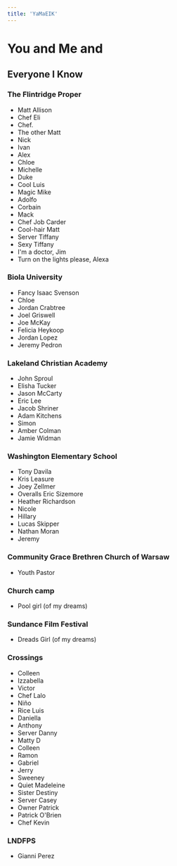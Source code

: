 ```yaml
---
title: 'YaMaEIK'
---
```

# You and Me and
## Everyone I Know

### The Flintridge Proper
* Matt Allison
* Chef Eli
* Chef.
* The other Matt
* Nick
* Ivan
* Alex
* Chloe
* Michelle
* Duke
* Cool Luis
* Magic Mike
* Adolfo
* Corbain
* Mack
* Chef Job Carder
* Cool-hair Matt
* Server Tiffany
* Sexy Tiffany
* I'm a doctor, Jim
* Turn on the lights please, Alexa

### Biola University
* Fancy Isaac Svenson
* Chloe
* Jordan Crabtree
* Joel Griswell
* Joe McKay
* Felicia Heykoop
* Jordan Lopez
* Jeremy Pedron

### Lakeland Christian Academy
* John Sproul
* Elisha Tucker
* Jason McCarty
* Eric Lee
* Jacob Shriner
* Adam Kitchens
* Simon
* Amber Colman
* Jamie Widman

### Washington Elementary School
* Tony Davila
* Kris Leasure
* Joey Zellmer
* Overalls Eric Sizemore
* Heather Richardson
* Nicole
* Hillary
* Lucas Skipper
* Nathan Moran
* Jeremy

### Community Grace Brethren Church of Warsaw
* Youth Pastor

### Church camp
* Pool girl (of my dreams)

### Sundance Film Festival
* Dreads Girl (of my dreams)

### Crossings
* Colleen
* Izzabella
* Victor
* Chef Lalo
* Niño
* Rice Luis
* Daniella
* Anthony
* Server Danny
* Matty D
* Colleen
* Ramon
* Gabriel
* Jerry
* Sweeney
* Quiet Madeleine
* Sister Destiny
* Server Casey
* Owner Patrick
* Patrick O'Brien
* Chef Kevin

### LNDFPS
* Gianni Perez
